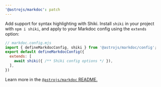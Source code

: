 ```yaml
---
'@astrojs/markdoc': patch
---
```


Add support for syntax highlighting with Shiki. Install `shiki` in your project with `npm i shiki`, and apply to your Markdoc config using the `extends` option:

```js
// markdoc.config.mjs
import { defineMarkdocConfig, shiki } from '@astrojs/markdoc/config';
export default defineMarkdocConfig({
  extends: [
    await shiki({ /** Shiki config options */ }),
  ],
})
```

Learn more in the [`@astrojs/markdoc` README.](https://docs.astro.build/en/guides/integrations-guide/markdoc/#syntax-highlighting)
